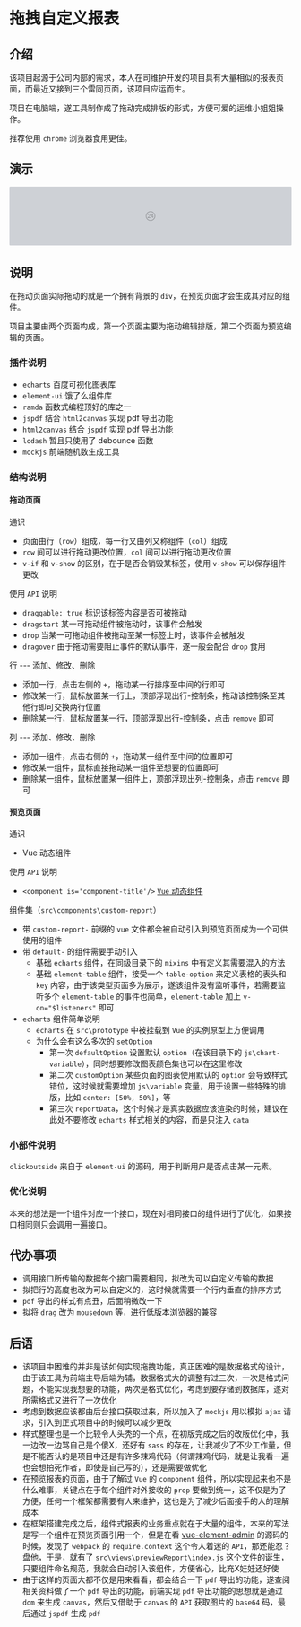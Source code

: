 # 拖拽自定义报表

## 介绍
该项目起源于公司内部的需求，本人在司维护开发的项目具有大量相似的报表页面，而最近又接到三个雷同页面，该项目应运而生。

项目在电脑端，遂工具制作成了拖动完成排版的形式，方便可爱的运维小姐姐操作。

推荐使用 `chrome` 浏览器食用更佳。

## 演示
![待补充演示图](../src/assets/img/dragReport/col-24-0.png)

## 说明
在拖动页面实际拖动的就是一个拥有背景的 `div`，在预览页面才会生成其对应的组件。

项目主要由两个页面构成，第一个页面主要为拖动编辑排版，第二个页面为预览编辑的页面。

### 插件说明
- `echarts` 百度可视化图表库
- `element-ui` 饿了么组件库
- `ramda` 函数式编程顶好的库之一
- `jspdf` 结合 `html2canvas` 实现 pdf 导出功能
- `html2canvas` 结合 `jspdf` 实现 pdf 导出功能
- `lodash` 暂且只使用了 debounce 函数
- `mockjs` 前端随机数生成工具

### 结构说明

#### 拖动页面

通识
- 页面由行（`row`）组成，每一行又由列又称组件（`col`）组成
- `row` 间可以进行拖动更改位置，`col` 间可以进行拖动更改位置
- `v-if` 和 `v-show` 的区别，在于是否会销毁某标签，使用 `v-show` 可以保存组件更改

使用 `API` 说明
- `draggable: true` 标识该标签内容是否可被拖动
- `dragstart` 某一可拖动组件被拖动时，该事件会触发
- `drop` 当某一可拖动组件被拖动至某一标签上时，该事件会被触发
- `dragover` 由于拖动需要阻止事件的默认事件，遂一般会配合 `drop` 食用

行 --- 添加、修改、删除
- 添加一行，点击左侧的 `+`，拖动某一行排序至中间的行即可
- 修改某一行，鼠标放置某一行上，顶部浮现出行-控制条，拖动该控制条至其他行即可交换两行位置
- 删除某一行，鼠标放置某一行，顶部浮现出行-控制条，点击 `remove` 即可

列 --- 添加、修改、删除
- 添加一组件，点击右侧的 `+`，拖动某一组件至中间的位置即可
- 修改某一组件，鼠标直接拖动某一组件至想要的位置即可
- 删除某一组件，鼠标放置某一组件上，顶部浮现出列-控制条，点击 `remove` 即可

#### 预览页面

通识
- Vue 动态组件

使用 `API` 说明
- `<component is='component-title'/>` [`Vue` 动态组件](https://cn.vuejs.org/v2/guide/components.html#%E5%8A%A8%E6%80%81%E7%BB%84%E4%BB%B6)

组件集（`src\components\custom-report`）
- 带 `custom-report-` 前缀的 `vue` 文件都会被自动引入到预览页面成为一个可供使用的组件
- 带 `default-` 的组件需要手动引入
  - 基础 `echarts` 组件，在同级目录下的 `mixins` 中有定义其需要混入的方法
  - 基础 `element-table` 组件，接受一个 `table-option` 来定义表格的表头和 `key` 内容，由于该类型页面多为展示，遂该组件没有监听事件，若需要监听多个 `element-table` 的事件也简单，`element-table` 加上 `v-on="$listeners"` 即可
- `echarts` 组件简单说明
  - `echarts` 在 `src\prototype` 中被挂载到 `Vue` 的实例原型上方便调用
  - 为什么会有这么多次的 `setOption`
    - 第一次 `defaultOption` 设置默认 `option`（在该目录下的 `js\chart-variable`），同时想要修改图表颜色集也可以在这里修改
    - 第二次 `customOption` 某些页面的图表使用默认的 `option` 会导致样式错位，这时候就需要增加 `js\variable` 变量，用于设置一些特殊的排版，比如 `center: [50%, 50%]`，等
    - 第三次 `reportData`，这个时候才是真实数据应该渲染的时候，建议在此处不要修改 `echarts` 样式相关的内容，而是只注入 `data`

### 小部件说明
`clickoutside` 来自于 `element-ui` 的源码，用于判断用户是否点击某一元素。

### 优化说明
本来的想法是一个组件对应一个接口，现在对相同接口的组件进行了优化，如果接口相同则只会调用一遍接口。

## 代办事项
- 调用接口所传输的数据每个接口需要相同，拟改为可以自定义传输的数据
- 拟把行的高度也改为可以自定义的，这时候就需要一个行内垂直的排序方式
- `pdf` 导出的样式有点丑，后面稍微改一下
- 拟将 `drag` 改为 `mousedown` 等，进行低版本浏览器的兼容

## 后语
- 该项目中困难的并非是该如何实现拖拽功能，真正困难的是数据格式的设计，由于该工具为前端主导后端为辅，数据格式大的调整有过三次，一次是格式问题，不能实现我想要的功能，两次是格式优化，考虑到要存储到数据库，遂对所需格式又进行了一次优化
- 考虑到数据应该都由后台接口获取过来，所以加入了 `mockjs` 用以模拟 `ajax` 请求，引入到正式项目中的时候可以减少更改
- 样式整理也是一个比较令人头秃的一个点，在初版完成之后的改版优化中，我一边改一边骂自己是个傻X，还好有 `sass` 的存在，让我减少了不少工作量，但是不能否认的是项目中还是有许多辣鸡代码（何谓辣鸡代码，就是让我看一遍也会想拍死作者，即使是自己写的），还是需要做优化
- 在预览报表的页面，由于了解过 `Vue` 的 `component` 组件，所以实现起来也不是什么难事，关键点在于每个组件对外接收的 `prop` 要做到统一，这不仅是为了方便，任何一个框架都需要有人来维护，这也是为了减少后面接手的人的理解成本
- 在框架搭建完成之后，组件式报表的业务重点就在于大量的组件，本来的写法是写一个组件在预览页面引用一个，但是在看 <a href="https://github.com/PanJiaChen/vue-element-admin" target="_blank">vue-element-admin</a> 的源码的时候，发现了 `webpack` 的 `require.context` 这个令人着迷的 `API`，那还能忍？盘他，于是，就有了 `src\views\previewReport\index.js` 这个文件的诞生，只要组件命名规范，我就会自动引入该组件，方便省心，比充X娃娃还好使
- 由于这样的页面大都不仅是用来看看，都会结合一下 `pdf` 导出的功能，遂查阅相关资料做了一个 `pdf` 导出的功能，前端实现 `pdf` 导出功能的思想就是通过 `dom` 来生成 `canvas`，然后又借助于 `canvas` 的 `API` 获取图片的 `base64` 码，最后通过 `jspdf` 生成 `pdf`